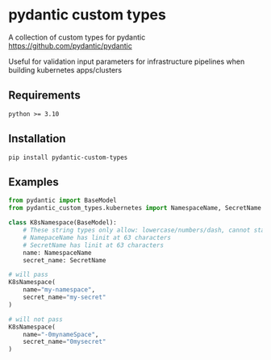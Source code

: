# pydantic custom types
A collection of custom types for pydantic  
https://github.com/pydantic/pydantic

Useful for validation input parameters for infrastructure pipelines when building kubernetes apps/clusters

## Requirements

`python >= 3.10`

## Installation

`pip install pydantic-custom-types`

## Examples

```python
from pydantic import BaseModel
from pydantic_custom_types.kubernetes import NamespaceName, SecretName

class K8sNamespace(BaseModel):
    # These string types only allow: lowercase/numbers/dash, cannot start with dash/number
    # NamepaceName has linit at 63 characters
    # SecretName has linit at 63 characters
    name: NamespaceName 
    secret_name: SecretName

# will pass
K8sNamespace(
    name="my-namespace",
    secret_name="my-secret"
)

# will not pass
K8sNamespace(
    name="-0mynameSpace",
    secret_name="0mysecret"
)
```